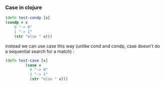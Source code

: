 

### Case in clojure

```clojure
(defn test-condp [x]
(condp = x
    0 "-> 0"
    1 "-> 1"
    (str "else " x)))
```
instead we can use case this way (unlike cond and condp, case doesn't do a sequential search for a match) :

```clojure
(defn test-case [x]
         (case x
           0 "-> 0"
           1 "-> 1"
           (str "else " x)))
```
